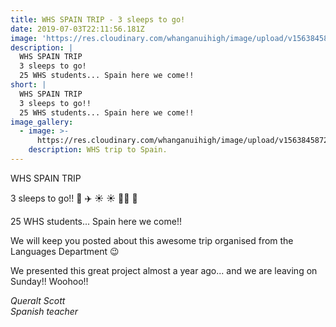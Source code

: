 ```yaml
---
title: WHS SPAIN TRIP - 3 sleeps to go!
date: 2019-07-03T22:11:56.181Z
image: 'https://res.cloudinary.com/whanganuihigh/image/upload/v1563845865/News/3.jpg'
description: |
  WHS SPAIN TRIP
  3 sleeps to go!
  25 WHS students... Spain here we come!!
short: |
  WHS SPAIN TRIP
  3 sleeps to go!! 
  25 WHS students... Spain here we come!!
image_gallery:
  - image: >-
      https://res.cloudinary.com/whanganuihigh/image/upload/v1563845872/News/2.jpg
    description: WHS trip to Spain.
---
```

WHS SPAIN TRIP

3 sleeps to go!! 🎉 ✈️ ☀️ ☀️ 💃🏻 🥘

25 WHS students... Spain here we come!!

We will keep you posted about this awesome trip organised from the Languages Department 😉

We presented this great project almost a year ago... and we are leaving on Sunday!! Woohoo!!

_Queralt Scott_  
_Spanish teacher_
